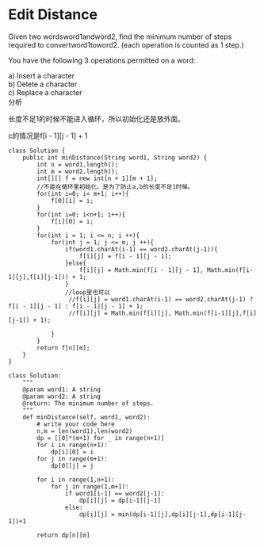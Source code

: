# Edit Distance

Given two wordsword1andword2, find the minimum number of steps required to convertword1toword2. \(each operation is counted as 1 step.\)

You have the following 3 operations permitted on a word:

a\) Insert a character  
b\) Delete a character  
c\) Replace a character  
分析

长度不足1的时候不能进入循环，所以初始化还是放外面。

c的情况是f\[i - 1\]\[j - 1\] + 1

```text
class Solution {
    public int minDistance(String word1, String word2) {
        int n = word1.length();
        int m = word2.length();
        int[][] f = new int[n + 1][m + 1];
        //不能在循环里初始化，是为了防止a,b的长度不足1时候。
        for(int i=0; i< m+1; i++){
            f[0][i] = i; 
        }
        for(int i=0; i<n+1; i++){
            f[i][0] = i;
        }
        for(int i = 1; i <= n; i ++){            
            for(int j = 1; j <= m; j ++){  
                if(word1.charAt(i-1) == word2.charAt(j-1)){
                    f[i][j] = f[i - 1][j - 1];
                }else{
                    f[i][j] = Math.min(f[i - 1][j - 1], Math.min(f[i-1][j],f[i][j-1])) + 1;
                }
                //loop里也可以
                 //f[i][j] = word1.charAt(i-1) == word2.charAt(j-1) ? f[i - 1][j - 1] : f[i - 1][j - 1] + 1;                
                 //f[i][j] = Math.min(f[i][j], Math.min(f[i-1][j],f[i][j-1]) + 1);

            }
        }
        return f[n][m];
    }
}
```



```text
class Solution:
    """
    @param word1: A string
    @param word2: A string
    @return: The minimum number of steps.
    """
    def minDistance(self, word1, word2):
        # write your code here
        n,m = len(word1),len(word2)
        dp = [[0]*(m+1) for _ in range(n+1)]
        for i in range(n+1):
            dp[i][0] = i  
        for j in range(m+1):
            dp[0][j] = j
             
        for i in range(1,n+1):
            for j in range(1,m+1):
                if word1[i-1] == word2[j-1]:
                    dp[i][j] = dp[i-1][j-1]
                else:
                    dp[i][j] = min(dp[i-1][j],dp[i][j-1],dp[i-1][j-1])+1
                
        return dp[n][m]

```


